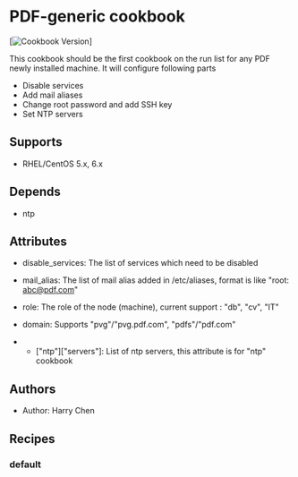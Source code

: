 # PDF-generic cookbook

[![Cookbook Version](https://img.shields.io/cookbook/v/chef-server.svg)]

This cookbook should be the first cookbook on the run list for any PDF newly installed machine.
It will configure following parts

- Disable services
- Add mail aliases
- Change root password and add SSH key
- Set NTP servers

## Supports

- RHEL/CentOS 5.x, 6.x

## Depends

- ntp

## Attributes

- disable_services:  The list of services which need to be disabled

- mail_alias:  The list of mail alias added in /etc/aliases, format is like "root: abc@pdf.com"

- role:  The role of the node (machine), current support : "db", "cv", "IT"

- domain:  Supports "pvg"/"pvg.pdf.com", "pdfs"/"pdf.com"

- * ["ntp"]["servers"]:  List of ntp servers, this attribute is for "ntp" cookbook


## Authors

- Author: Harry Chen


## Recipes

### default
